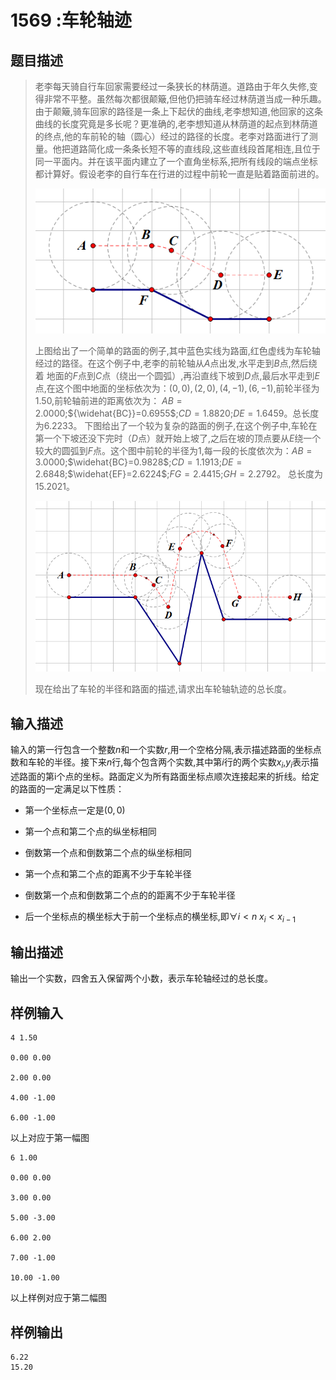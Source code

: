 # 1569 :车轮轴迹

## 题目描述

>老李每天骑自行车回家需要经过一条狭长的林荫道。道路由于年久失修,变得非常不平整。虽然每次都很颠簸,但他仍把骑车经过林荫道当成一种乐趣。　　由于颠簸,骑车回家的路径是一条上下起伏的曲线,老李想知道,他回家的这条曲线的长度究竟是多长呢？更准确的,老李想知道从林荫道的起点到林荫道的终点,他的车前轮的轴（圆心）经过的路径的长度。老李对路面进行了测量。他把道路简化成一条条长短不等的直线段,这些直线段首尾相连,且位于同一平面内。并在该平面内建立了一个直角坐标系,把所有线段的端点坐标都计算好。假设老李的自行车在行进的过程中前轮一直是贴着路面前进的。 
>
>![](./ex1.png)
>
>上图给出了一个简单的路面的例子,其中蓝色实线为路面,红色虚线为车轮轴经过的路径。在这个例子中,老李的前轮轴从$A$点出发,水平走到$B$点,然后绕着 地面的$F$点到$C$点（绕出一个圆弧）,再沿直线下坡到$D$点,最后水平走到$E$点,在这个图中地面的坐标依次为：$(0,0),(2,0),(4,-1),(6,-1)$,前轮半径为$1.50$,前轮轴前进的距离依次为： $AB=2.0000$;${\widehat{BC}}=0.6955$;$CD=1.8820$;$DE=1.6459$。总长度为$6.2233$。 下图给出了一个较为复杂的路面的例子,在这个例子中,车轮在第一个下坡还没下完时（$D$点）就开始上坡了,之后在坡的顶点要从$E$绕一个较大的圆弧到$F$点。这个图中前轮的半径为$1$,每一段的长度依次为：$AB=3.0000$;$\widehat{BC}=0.9828$;$CD=1.1913$;$DE=2.6848$;$\widehat{EF}=2.6224$;$FG=2.4415$;$GH=2.2792$。 总长度为$15.2021$。 
>
>![](./ex2.png)
>
>现在给出了车轮的半径和路面的描述,请求出车轮轴轨迹的总长度。

## 输入描述

输入的第一行包含一个整数$n$和一个实数$r$,用一个空格分隔,表示描述路面的坐标点数和车轮的半径。接下来$n$行,每个包含两个实数,其中第$i$行的两个实数$x_i$,$y_i$表示描述路面的第i个点的坐标。路面定义为所有路面坐标点顺次连接起来的折线。给定的路面的一定满足以下性质：

- 第一个坐标点一定是$(0,0)$

- 第一个点和第二个点的纵坐标相同

- 倒数第一个点和倒数第二个点的纵坐标相同

- 第一个点和第二个点的距离不少于车轮半径

- 倒数第一个点和倒数第二个点的的距离不少于车轮半径

- 后一个坐标点的横坐标大于前一个坐标点的横坐标,即$\forall i < n \  x_i < x_{i-1}$

## 输出描述

输出一个实数，四舍五入保留两个小数，表示车轮轴经过的总长度。

## 样例输入

```
4 1.50

0.00 0.00

2.00 0.00

4.00 -1.00

6.00 -1.00
```

以上对应于第一幅图

```
6 1.00

0.00 0.00

3.00 0.00

5.00 -3.00

6.00 2.00

7.00 -1.00

10.00 -1.00
```

以上样例对应于第二幅图

## 样例输出

```
6.22
15.20
```